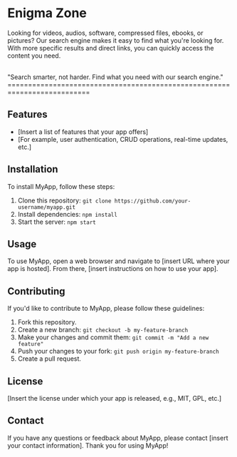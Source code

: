 Enigma Zone
=====

Looking for videos, audios, software, compressed files, ebooks, or pictures? Our search engine makes it easy to find what you're looking for. With more specific results and direct links, you can quickly access the content you need.

<br>
"Search smarter, not harder. Find what you need with our search engine."
==========================================================================

Features
--------

-   [Insert a list of features that your app offers]
-   [For example, user authentication, CRUD operations, real-time updates, etc.]

Installation
------------

To install MyApp, follow these steps:

1.  Clone this repository: `git clone https://github.com/your-username/myapp.git`
2.  Install dependencies: `npm install`
3.  Start the server: `npm start`

Usage
-----

To use MyApp, open a web browser and navigate to [insert URL where your app is hosted]. From there, [insert instructions on how to use your app].

Contributing
------------

If you'd like to contribute to MyApp, please follow these guidelines:

1.  Fork this repository.
2.  Create a new branch: `git checkout -b my-feature-branch`
3.  Make your changes and commit them: `git commit -m "Add a new feature"`
4.  Push your changes to your fork: `git push origin my-feature-branch`
5.  Create a pull request.

License
-------

[Insert the license under which your app is released, e.g., MIT, GPL, etc.]

Contact
-------

If you have any questions or feedback about MyApp, please contact [insert your contact information]. Thank you for using MyApp!
